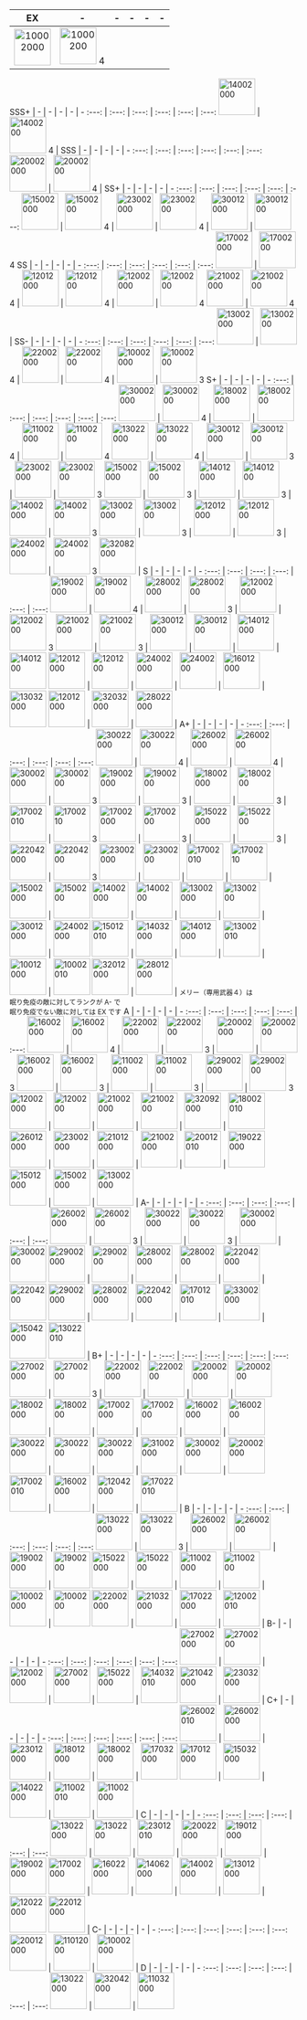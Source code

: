 <!--
title: 最強★５キャラランキング
author: 佐天涙子, 韓湘兒
lang: jp
-->

EX |  -  |  -  |  -  |  -  |  - 
:---: | :---: | :---: | :---: | :---: | :---:
<a href="/chara/10002000"><img alt="10002000" src="/static/assets/texture/charauiresource/mergedcharaicon/charaicon_10002001.jpeg" width="64px" /></a> | <a href="/weapon/1000200"><img alt="1000200" src="/static/assets/texture/weaponicon/weaponicon_wpn_1000200.png" width="64px" /></a> 4 | 
<small></small>
SSS+ |  -  |  -  |  -  |  -  |  - 
:---: | :---: | :---: | :---: | :---: | :---:
<a href="/chara/14002000"><img alt="14002000" src="/static/assets/texture/charauiresource/mergedcharaicon/charaicon_14002001.jpeg" width="64px" /></a> | <a href="/weapon/1400200"><img alt="1400200" src="/static/assets/texture/weaponicon/weaponicon_wpn_1400200.png" width="64px" /></a> 4 | 
<small></small>
SSS |  -  |  -  |  -  |  -  |  - 
:---: | :---: | :---: | :---: | :---: | :---:
<a href="/chara/20002000"><img alt="20002000" src="/static/assets/texture/charauiresource/mergedcharaicon/charaicon_20002001.jpeg" width="64px" /></a> | <a href="/weapon/2000200"><img alt="2000200" src="/static/assets/texture/weaponicon/weaponicon_wpn_2000200.png" width="64px" /></a> 4 | 
<small></small>
SS+ |  -  |  -  |  -  |  -  |  - 
:---: | :---: | :---: | :---: | :---: | :---:
<a href="/chara/15002000"><img alt="15002000" src="/static/assets/texture/charauiresource/mergedcharaicon/charaicon_15002001.jpeg" width="64px" /></a> | <a href="/weapon/1500200"><img alt="1500200" src="/static/assets/texture/weaponicon/weaponicon_wpn_1500200.png" width="64px" /></a> 4 | <a href="/chara/23002000"><img alt="23002000" src="/static/assets/texture/charauiresource/mergedcharaicon/charaicon_23002001.jpeg" width="64px" /></a> | <a href="/weapon/2300200"><img alt="2300200" src="/static/assets/texture/weaponicon/weaponicon_wpn_2300200.png" width="64px" /></a> 4 | <a href="/chara/30012000"><img alt="30012000" src="/static/assets/texture/charauiresource/mergedcharaicon/charaicon_30012001.jpeg" width="64px" /></a> | <a href="/weapon/3001200"><img alt="3001200" src="/static/assets/texture/weaponicon/weaponicon_wpn_3001200.png" width="64px" /></a> 4
<small></small>
SS |  -  |  -  |  -  |  -  |  - 
:---: | :---: | :---: | :---: | :---: | :---:
<a href="/chara/17002000"><img alt="17002000" src="/static/assets/texture/charauiresource/mergedcharaicon/charaicon_17002001.jpeg" width="64px" /></a> | <a href="/weapon/1700200"><img alt="1700200" src="/static/assets/texture/weaponicon/weaponicon_wpn_1700200.png" width="64px" /></a> 4 | <a href="/chara/12012000"><img alt="12012000" src="/static/assets/texture/charauiresource/mergedcharaicon/charaicon_12012001.jpeg" width="64px" /></a> | <a href="/weapon/1201200"><img alt="1201200" src="/static/assets/texture/weaponicon/weaponicon_wpn_1201200.png" width="64px" /></a> 4 | <a href="/chara/12002000"><img alt="12002000" src="/static/assets/texture/charauiresource/mergedcharaicon/charaicon_12002001.jpeg" width="64px" /></a> | <a href="/weapon/1200200"><img alt="1200200" src="/static/assets/texture/weaponicon/weaponicon_wpn_1200200.png" width="64px" /></a> 4
<a href="/chara/21002000"><img alt="21002000" src="/static/assets/texture/charauiresource/mergedcharaicon/charaicon_21002001.jpeg" width="64px" /></a> | <a href="/weapon/2100200"><img alt="2100200" src="/static/assets/texture/weaponicon/weaponicon_wpn_2100200.png" width="64px" /></a> 4 | 
<small></small>
SS- |  -  |  -  |  -  |  -  |  - 
:---: | :---: | :---: | :---: | :---: | :---:
<a href="/chara/13002000"><img alt="13002000" src="/static/assets/texture/charauiresource/mergedcharaicon/charaicon_13002001.jpeg" width="64px" /></a> | <a href="/weapon/1300200"><img alt="1300200" src="/static/assets/texture/weaponicon/weaponicon_wpn_1300200.png" width="64px" /></a> 4 | <a href="/chara/22002000"><img alt="22002000" src="/static/assets/texture/charauiresource/mergedcharaicon/charaicon_22002001.jpeg" width="64px" /></a> | <a href="/weapon/2200200"><img alt="2200200" src="/static/assets/texture/weaponicon/weaponicon_wpn_2200200.png" width="64px" /></a> 4 | <a href="/chara/10002000"><img alt="10002000" src="/static/assets/texture/charauiresource/mergedcharaicon/charaicon_10002001.jpeg" width="64px" /></a> | <a href="/weapon/1000200"><img alt="1000200" src="/static/assets/texture/weaponicon/weaponicon_wpn_1000200.png" width="64px" /></a> 3
<small></small>
S+ |  -  |  -  |  -  |  -  |  - 
:---: | :---: | :---: | :---: | :---: | :---:
<a href="/chara/30002000"><img alt="30002000" src="/static/assets/texture/charauiresource/mergedcharaicon/charaicon_30002001.jpeg" width="64px" /></a> | <a href="/weapon/3000200"><img alt="3000200" src="/static/assets/texture/weaponicon/weaponicon_wpn_3000200.png" width="64px" /></a> 4 | <a href="/chara/18002000"><img alt="18002000" src="/static/assets/texture/charauiresource/mergedcharaicon/charaicon_18002001.jpeg" width="64px" /></a> | <a href="/weapon/1800200"><img alt="1800200" src="/static/assets/texture/weaponicon/weaponicon_wpn_1800200.png" width="64px" /></a> 4 | <a href="/chara/11002000"><img alt="11002000" src="/static/assets/texture/charauiresource/mergedcharaicon/charaicon_11002001.jpeg" width="64px" /></a> | <a href="/weapon/1100200"><img alt="1100200" src="/static/assets/texture/weaponicon/weaponicon_wpn_1100200.png" width="64px" /></a> 4
<a href="/chara/13022000"><img alt="13022000" src="/static/assets/texture/charauiresource/mergedcharaicon/charaicon_13022001.jpeg" width="64px" /></a> | <a href="/weapon/1302200"><img alt="1302200" src="/static/assets/texture/weaponicon/weaponicon_wpn_1302200.png" width="64px" /></a> 4 | <a href="/chara/30012000"><img alt="30012000" src="/static/assets/texture/charauiresource/mergedcharaicon/charaicon_30012001.jpeg" width="64px" /></a> | <a href="/weapon/3001200"><img alt="3001200" src="/static/assets/texture/weaponicon/weaponicon_wpn_3001200.png" width="64px" /></a> 3 | <a href="/chara/23002000"><img alt="23002000" src="/static/assets/texture/charauiresource/mergedcharaicon/charaicon_23002001.jpeg" width="64px" /></a> | <a href="/weapon/2300200"><img alt="2300200" src="/static/assets/texture/weaponicon/weaponicon_wpn_2300200.png" width="64px" /></a> 3
<a href="/chara/15002000"><img alt="15002000" src="/static/assets/texture/charauiresource/mergedcharaicon/charaicon_15002001.jpeg" width="64px" /></a> | <a href="/weapon/1500200"><img alt="1500200" src="/static/assets/texture/weaponicon/weaponicon_wpn_1500200.png" width="64px" /></a> 3 | <a href="/chara/14012000"><img alt="14012000" src="/static/assets/texture/charauiresource/mergedcharaicon/charaicon_14012001.jpeg" width="64px" /></a> | <a href="/weapon/1401200"><img alt="1401200" src="/static/assets/texture/weaponicon/weaponicon_wpn_1401200.png" width="64px" /></a> 3 | <a href="/chara/14002000"><img alt="14002000" src="/static/assets/texture/charauiresource/mergedcharaicon/charaicon_14002001.jpeg" width="64px" /></a> | <a href="/weapon/1400200"><img alt="1400200" src="/static/assets/texture/weaponicon/weaponicon_wpn_1400200.png" width="64px" /></a> 3
<a href="/chara/13002000"><img alt="13002000" src="/static/assets/texture/charauiresource/mergedcharaicon/charaicon_13002001.jpeg" width="64px" /></a> | <a href="/weapon/1300200"><img alt="1300200" src="/static/assets/texture/weaponicon/weaponicon_wpn_1300200.png" width="64px" /></a> 3 | <a href="/chara/12012000"><img alt="12012000" src="/static/assets/texture/charauiresource/mergedcharaicon/charaicon_12012001.jpeg" width="64px" /></a> | <a href="/weapon/1201200"><img alt="1201200" src="/static/assets/texture/weaponicon/weaponicon_wpn_1201200.png" width="64px" /></a> 3 | <a href="/chara/24002000"><img alt="24002000" src="/static/assets/texture/charauiresource/mergedcharaicon/charaicon_24002001.jpeg" width="64px" /></a> | <a href="/weapon/2400200"><img alt="2400200" src="/static/assets/texture/weaponicon/weaponicon_wpn_2400200.png" width="64px" /></a> 3
<a href="/chara/32082000"><img alt="32082000" src="/static/assets/texture/charauiresource/mergedcharaicon/charaicon_32082001.jpeg" width="64px" /></a> | 
<small></small>
S |  -  |  -  |  -  |  -  |  - 
:---: | :---: | :---: | :---: | :---: | :---:
<a href="/chara/19002000"><img alt="19002000" src="/static/assets/texture/charauiresource/mergedcharaicon/charaicon_19002001.jpeg" width="64px" /></a> | <a href="/weapon/1900200"><img alt="1900200" src="/static/assets/texture/weaponicon/weaponicon_wpn_1900200.png" width="64px" /></a> 4 | <a href="/chara/28002000"><img alt="28002000" src="/static/assets/texture/charauiresource/mergedcharaicon/charaicon_28002001.jpeg" width="64px" /></a> | <a href="/weapon/2800200"><img alt="2800200" src="/static/assets/texture/weaponicon/weaponicon_wpn_2800200.png" width="64px" /></a> 3 | <a href="/chara/12002000"><img alt="12002000" src="/static/assets/texture/charauiresource/mergedcharaicon/charaicon_12002001.jpeg" width="64px" /></a> | <a href="/weapon/1200200"><img alt="1200200" src="/static/assets/texture/weaponicon/weaponicon_wpn_1200200.png" width="64px" /></a> 3
<a href="/chara/21002000"><img alt="21002000" src="/static/assets/texture/charauiresource/mergedcharaicon/charaicon_21002001.jpeg" width="64px" /></a> | <a href="/weapon/2100200"><img alt="2100200" src="/static/assets/texture/weaponicon/weaponicon_wpn_2100200.png" width="64px" /></a> 3 | <a href="/chara/30012000"><img alt="30012000" src="/static/assets/texture/charauiresource/mergedcharaicon/charaicon_30012001.jpeg" width="64px" /></a> | <a href="/weapon/3001200"><img alt="3001200" src="/static/assets/texture/weaponicon/weaponicon_wpn_3001200.png" width="64px" /></a>  | <a href="/chara/14012000"><img alt="14012000" src="/static/assets/texture/charauiresource/mergedcharaicon/charaicon_14012001.jpeg" width="64px" /></a> | <a href="/weapon/1401200"><img alt="1401200" src="/static/assets/texture/weaponicon/weaponicon_wpn_1401200.png" width="64px" /></a> 
<a href="/chara/12012000"><img alt="12012000" src="/static/assets/texture/charauiresource/mergedcharaicon/charaicon_12012001.jpeg" width="64px" /></a> | <a href="/weapon/1201200"><img alt="1201200" src="/static/assets/texture/weaponicon/weaponicon_wpn_1201200.png" width="64px" /></a>  | <a href="/chara/24002000"><img alt="24002000" src="/static/assets/texture/charauiresource/mergedcharaicon/charaicon_24002001.jpeg" width="64px" /></a> | <a href="/weapon/2400200"><img alt="2400200" src="/static/assets/texture/weaponicon/weaponicon_wpn_2400200.png" width="64px" /></a>  | <a href="/chara/16012000"><img alt="16012000" src="/static/assets/texture/charauiresource/mergedcharaicon/charaicon_16012001.jpeg" width="64px" /></a> | <a href="/chara/13032000"><img alt="13032000" src="/static/assets/texture/charauiresource/mergedcharaicon/charaicon_13032001.jpeg" width="64px" /></a>
<a href="/chara/12012000"><img alt="12012000" src="/static/assets/texture/charauiresource/mergedcharaicon/charaicon_12012001.jpeg" width="64px" /></a> | <a href="/chara/32032000"><img alt="32032000" src="/static/assets/texture/charauiresource/mergedcharaicon/charaicon_32032001.jpeg" width="64px" /></a> | <a href="/chara/28022000"><img alt="28022000" src="/static/assets/texture/charauiresource/mergedcharaicon/charaicon_28022001.jpeg" width="64px" /></a> | 
<small></small>
A+ |  -  |  -  |  -  |  -  |  - 
:---: | :---: | :---: | :---: | :---: | :---:
<a href="/chara/30022000"><img alt="30022000" src="/static/assets/texture/charauiresource/mergedcharaicon/charaicon_30022001.jpeg" width="64px" /></a> | <a href="/weapon/3002200"><img alt="3002200" src="/static/assets/texture/weaponicon/weaponicon_wpn_3002200.png" width="64px" /></a> 4 | <a href="/chara/26002000"><img alt="26002000" src="/static/assets/texture/charauiresource/mergedcharaicon/charaicon_26002001.jpeg" width="64px" /></a> | <a href="/weapon/2600200"><img alt="2600200" src="/static/assets/texture/weaponicon/weaponicon_wpn_2600200.png" width="64px" /></a> 4 | <a href="/chara/30002000"><img alt="30002000" src="/static/assets/texture/charauiresource/mergedcharaicon/charaicon_30002001.jpeg" width="64px" /></a> | <a href="/weapon/3000200"><img alt="3000200" src="/static/assets/texture/weaponicon/weaponicon_wpn_3000200.png" width="64px" /></a> 3
<a href="/chara/19002000"><img alt="19002000" src="/static/assets/texture/charauiresource/mergedcharaicon/charaicon_19002001.jpeg" width="64px" /></a> | <a href="/weapon/1900200"><img alt="1900200" src="/static/assets/texture/weaponicon/weaponicon_wpn_1900200.png" width="64px" /></a> 3 | <a href="/chara/18002000"><img alt="18002000" src="/static/assets/texture/charauiresource/mergedcharaicon/charaicon_18002001.jpeg" width="64px" /></a> | <a href="/weapon/1800200"><img alt="1800200" src="/static/assets/texture/weaponicon/weaponicon_wpn_1800200.png" width="64px" /></a> 3 | <a href="/chara/17002010"><img alt="17002010" src="/static/assets/texture/charauiresource/mergedcharaicon/charaicon_17002011.jpeg" width="64px" /></a> | <a href="/weapon/1700210"><img alt="1700210" src="/static/assets/texture/weaponicon/weaponicon_wpn_1700210.png" width="64px" /></a> 3
<a href="/chara/17002000"><img alt="17002000" src="/static/assets/texture/charauiresource/mergedcharaicon/charaicon_17002001.jpeg" width="64px" /></a> | <a href="/weapon/1700200"><img alt="1700200" src="/static/assets/texture/weaponicon/weaponicon_wpn_1700200.png" width="64px" /></a> 3 | <a href="/chara/15022000"><img alt="15022000" src="/static/assets/texture/charauiresource/mergedcharaicon/charaicon_15022001.jpeg" width="64px" /></a> | <a href="/weapon/1502200"><img alt="1502200" src="/static/assets/texture/weaponicon/weaponicon_wpn_1502200.png" width="64px" /></a> 3 | <a href="/chara/22042000"><img alt="22042000" src="/static/assets/texture/charauiresource/mergedcharaicon/charaicon_22042001.jpeg" width="64px" /></a> | <a href="/weapon/2204200"><img alt="2204200" src="/static/assets/texture/weaponicon/weaponicon_wpn_2204200.png" width="64px" /></a> 3
<a href="/chara/23002000"><img alt="23002000" src="/static/assets/texture/charauiresource/mergedcharaicon/charaicon_23002001.jpeg" width="64px" /></a> | <a href="/weapon/2300200"><img alt="2300200" src="/static/assets/texture/weaponicon/weaponicon_wpn_2300200.png" width="64px" /></a>  | <a href="/chara/17002010"><img alt="17002010" src="/static/assets/texture/charauiresource/mergedcharaicon/charaicon_17002011.jpeg" width="64px" /></a> | <a href="/weapon/1700210"><img alt="1700210" src="/static/assets/texture/weaponicon/weaponicon_wpn_1700210.png" width="64px" /></a>  | <a href="/chara/15002000"><img alt="15002000" src="/static/assets/texture/charauiresource/mergedcharaicon/charaicon_15002001.jpeg" width="64px" /></a> | <a href="/weapon/1500200"><img alt="1500200" src="/static/assets/texture/weaponicon/weaponicon_wpn_1500200.png" width="64px" /></a> 
<a href="/chara/14002000"><img alt="14002000" src="/static/assets/texture/charauiresource/mergedcharaicon/charaicon_14002001.jpeg" width="64px" /></a> | <a href="/weapon/1400200"><img alt="1400200" src="/static/assets/texture/weaponicon/weaponicon_wpn_1400200.png" width="64px" /></a>  | <a href="/chara/13002000"><img alt="13002000" src="/static/assets/texture/charauiresource/mergedcharaicon/charaicon_13002001.jpeg" width="64px" /></a> | <a href="/weapon/1300200"><img alt="1300200" src="/static/assets/texture/weaponicon/weaponicon_wpn_1300200.png" width="64px" /></a>  | <a href="/chara/30012000"><img alt="30012000" src="/static/assets/texture/charauiresource/mergedcharaicon/charaicon_30012001.jpeg" width="64px" /></a> | <a href="/chara/24002000"><img alt="24002000" src="/static/assets/texture/charauiresource/mergedcharaicon/charaicon_24002001.jpeg" width="64px" /></a>
<a href="/chara/15012010"><img alt="15012010" src="/static/assets/texture/charauiresource/mergedcharaicon/charaicon_15012011.jpeg" width="64px" /></a> | <a href="/chara/14032000"><img alt="14032000" src="/static/assets/texture/charauiresource/mergedcharaicon/charaicon_14032001.jpeg" width="64px" /></a> | <a href="/chara/14012000"><img alt="14012000" src="/static/assets/texture/charauiresource/mergedcharaicon/charaicon_14012001.jpeg" width="64px" /></a> | <a href="/chara/13002010"><img alt="13002010" src="/static/assets/texture/charauiresource/mergedcharaicon/charaicon_13002011.jpeg" width="64px" /></a> | <a href="/chara/10012000"><img alt="10012000" src="/static/assets/texture/charauiresource/mergedcharaicon/charaicon_10012001.jpeg" width="64px" /></a> | <a href="/chara/10002010"><img alt="10002010" src="/static/assets/texture/charauiresource/mergedcharaicon/charaicon_10002011.jpeg" width="64px" /></a>
<a href="/chara/32012000"><img alt="32012000" src="/static/assets/texture/charauiresource/mergedcharaicon/charaicon_32012001.jpeg" width="64px" /></a> | <a href="/chara/28012000"><img alt="28012000" src="/static/assets/texture/charauiresource/mergedcharaicon/charaicon_28012001.jpeg" width="64px" /></a> | 
<small>メリー（専用武器４）は<br />眠り免疫の敵に対してランクが A- で<br />眠り免疫でない敵に対しては EX です</small>
A |  -  |  -  |  -  |  -  |  - 
:---: | :---: | :---: | :---: | :---: | :---:
<a href="/chara/16002000"><img alt="16002000" src="/static/assets/texture/charauiresource/mergedcharaicon/charaicon_16002001.jpeg" width="64px" /></a> | <a href="/weapon/1600200"><img alt="1600200" src="/static/assets/texture/weaponicon/weaponicon_wpn_1600200.png" width="64px" /></a> 4 | <a href="/chara/22002000"><img alt="22002000" src="/static/assets/texture/charauiresource/mergedcharaicon/charaicon_22002001.jpeg" width="64px" /></a> | <a href="/weapon/2200200"><img alt="2200200" src="/static/assets/texture/weaponicon/weaponicon_wpn_2200200.png" width="64px" /></a> 3 | <a href="/chara/20002000"><img alt="20002000" src="/static/assets/texture/charauiresource/mergedcharaicon/charaicon_20002001.jpeg" width="64px" /></a> | <a href="/weapon/2000200"><img alt="2000200" src="/static/assets/texture/weaponicon/weaponicon_wpn_2000200.png" width="64px" /></a> 3
<a href="/chara/16002000"><img alt="16002000" src="/static/assets/texture/charauiresource/mergedcharaicon/charaicon_16002001.jpeg" width="64px" /></a> | <a href="/weapon/1600200"><img alt="1600200" src="/static/assets/texture/weaponicon/weaponicon_wpn_1600200.png" width="64px" /></a> 3 | <a href="/chara/11002000"><img alt="11002000" src="/static/assets/texture/charauiresource/mergedcharaicon/charaicon_11002001.jpeg" width="64px" /></a> | <a href="/weapon/1100200"><img alt="1100200" src="/static/assets/texture/weaponicon/weaponicon_wpn_1100200.png" width="64px" /></a> 3 | <a href="/chara/29002000"><img alt="29002000" src="/static/assets/texture/charauiresource/mergedcharaicon/charaicon_29002001.jpeg" width="64px" /></a> | <a href="/weapon/2900200"><img alt="2900200" src="/static/assets/texture/weaponicon/weaponicon_wpn_2900200.png" width="64px" /></a> 3
<a href="/chara/12002000"><img alt="12002000" src="/static/assets/texture/charauiresource/mergedcharaicon/charaicon_12002001.jpeg" width="64px" /></a> | <a href="/weapon/1200200"><img alt="1200200" src="/static/assets/texture/weaponicon/weaponicon_wpn_1200200.png" width="64px" /></a>  | <a href="/chara/21002000"><img alt="21002000" src="/static/assets/texture/charauiresource/mergedcharaicon/charaicon_21002001.jpeg" width="64px" /></a> | <a href="/weapon/2100200"><img alt="2100200" src="/static/assets/texture/weaponicon/weaponicon_wpn_2100200.png" width="64px" /></a>  | <a href="/chara/32092000"><img alt="32092000" src="/static/assets/texture/charauiresource/mergedcharaicon/charaicon_32092001.jpeg" width="64px" /></a> | <a href="/chara/18002010"><img alt="18002010" src="/static/assets/texture/charauiresource/mergedcharaicon/charaicon_18002011.jpeg" width="64px" /></a>
<a href="/chara/26012000"><img alt="26012000" src="/static/assets/texture/charauiresource/mergedcharaicon/charaicon_26012001.jpeg" width="64px" /></a> | <a href="/chara/23002000"><img alt="23002000" src="/static/assets/texture/charauiresource/mergedcharaicon/charaicon_23002001.jpeg" width="64px" /></a> | <a href="/chara/21012000"><img alt="21012000" src="/static/assets/texture/charauiresource/mergedcharaicon/charaicon_21012001.jpeg" width="64px" /></a> | <a href="/chara/21002000"><img alt="21002000" src="/static/assets/texture/charauiresource/mergedcharaicon/charaicon_21002001.jpeg" width="64px" /></a> | <a href="/chara/20012010"><img alt="20012010" src="/static/assets/texture/charauiresource/mergedcharaicon/charaicon_20012011.jpeg" width="64px" /></a> | <a href="/chara/19022000"><img alt="19022000" src="/static/assets/texture/charauiresource/mergedcharaicon/charaicon_19022001.jpeg" width="64px" /></a>
<a href="/chara/15012000"><img alt="15012000" src="/static/assets/texture/charauiresource/mergedcharaicon/charaicon_15012001.jpeg" width="64px" /></a> | <a href="/chara/15002000"><img alt="15002000" src="/static/assets/texture/charauiresource/mergedcharaicon/charaicon_15002001.jpeg" width="64px" /></a> | <a href="/chara/13002000"><img alt="13002000" src="/static/assets/texture/charauiresource/mergedcharaicon/charaicon_13002001.jpeg" width="64px" /></a> | 
<small></small>
A- |  -  |  -  |  -  |  -  |  - 
:---: | :---: | :---: | :---: | :---: | :---:
<a href="/chara/26002000"><img alt="26002000" src="/static/assets/texture/charauiresource/mergedcharaicon/charaicon_26002001.jpeg" width="64px" /></a> | <a href="/weapon/2600200"><img alt="2600200" src="/static/assets/texture/weaponicon/weaponicon_wpn_2600200.png" width="64px" /></a> 3 | <a href="/chara/30022000"><img alt="30022000" src="/static/assets/texture/charauiresource/mergedcharaicon/charaicon_30022001.jpeg" width="64px" /></a> | <a href="/weapon/3002200"><img alt="3002200" src="/static/assets/texture/weaponicon/weaponicon_wpn_3002200.png" width="64px" /></a> 3 | <a href="/chara/30002000"><img alt="30002000" src="/static/assets/texture/charauiresource/mergedcharaicon/charaicon_30002001.jpeg" width="64px" /></a> | <a href="/weapon/3000200"><img alt="3000200" src="/static/assets/texture/weaponicon/weaponicon_wpn_3000200.png" width="64px" /></a> 
<a href="/chara/29002000"><img alt="29002000" src="/static/assets/texture/charauiresource/mergedcharaicon/charaicon_29002001.jpeg" width="64px" /></a> | <a href="/weapon/2900200"><img alt="2900200" src="/static/assets/texture/weaponicon/weaponicon_wpn_2900200.png" width="64px" /></a>  | <a href="/chara/28002000"><img alt="28002000" src="/static/assets/texture/charauiresource/mergedcharaicon/charaicon_28002001.jpeg" width="64px" /></a> | <a href="/weapon/2800200"><img alt="2800200" src="/static/assets/texture/weaponicon/weaponicon_wpn_2800200.png" width="64px" /></a>  | <a href="/chara/22042000"><img alt="22042000" src="/static/assets/texture/charauiresource/mergedcharaicon/charaicon_22042001.jpeg" width="64px" /></a> | <a href="/weapon/2204200"><img alt="2204200" src="/static/assets/texture/weaponicon/weaponicon_wpn_2204200.png" width="64px" /></a> 
<a href="/chara/29002000"><img alt="29002000" src="/static/assets/texture/charauiresource/mergedcharaicon/charaicon_29002001.jpeg" width="64px" /></a> | <a href="/chara/28002000"><img alt="28002000" src="/static/assets/texture/charauiresource/mergedcharaicon/charaicon_28002001.jpeg" width="64px" /></a> | <a href="/chara/22042000"><img alt="22042000" src="/static/assets/texture/charauiresource/mergedcharaicon/charaicon_22042001.jpeg" width="64px" /></a> | <a href="/chara/17012010"><img alt="17012010" src="/static/assets/texture/charauiresource/mergedcharaicon/charaicon_17012011.jpeg" width="64px" /></a> | <a href="/chara/33002000"><img alt="33002000" src="/static/assets/texture/charauiresource/mergedcharaicon/charaicon_33002001.jpeg" width="64px" /></a> | <a href="/chara/15042000"><img alt="15042000" src="/static/assets/texture/charauiresource/mergedcharaicon/charaicon_15042001.jpeg" width="64px" /></a>
<a href="/chara/13022010"><img alt="13022010" src="/static/assets/texture/charauiresource/mergedcharaicon/charaicon_13022011.jpeg" width="64px" /></a> | 
<small></small>
B+ |  -  |  -  |  -  |  -  |  - 
:---: | :---: | :---: | :---: | :---: | :---:
<a href="/chara/27002000"><img alt="27002000" src="/static/assets/texture/charauiresource/mergedcharaicon/charaicon_27002001.jpeg" width="64px" /></a> | <a href="/weapon/2700200"><img alt="2700200" src="/static/assets/texture/weaponicon/weaponicon_wpn_2700200.png" width="64px" /></a> 3 | <a href="/chara/22002000"><img alt="22002000" src="/static/assets/texture/charauiresource/mergedcharaicon/charaicon_22002001.jpeg" width="64px" /></a> | <a href="/weapon/2200200"><img alt="2200200" src="/static/assets/texture/weaponicon/weaponicon_wpn_2200200.png" width="64px" /></a>  | <a href="/chara/20002000"><img alt="20002000" src="/static/assets/texture/charauiresource/mergedcharaicon/charaicon_20002001.jpeg" width="64px" /></a> | <a href="/weapon/2000200"><img alt="2000200" src="/static/assets/texture/weaponicon/weaponicon_wpn_2000200.png" width="64px" /></a> 
<a href="/chara/18002000"><img alt="18002000" src="/static/assets/texture/charauiresource/mergedcharaicon/charaicon_18002001.jpeg" width="64px" /></a> | <a href="/weapon/1800200"><img alt="1800200" src="/static/assets/texture/weaponicon/weaponicon_wpn_1800200.png" width="64px" /></a>  | <a href="/chara/17002000"><img alt="17002000" src="/static/assets/texture/charauiresource/mergedcharaicon/charaicon_17002001.jpeg" width="64px" /></a> | <a href="/weapon/1700200"><img alt="1700200" src="/static/assets/texture/weaponicon/weaponicon_wpn_1700200.png" width="64px" /></a>  | <a href="/chara/16002000"><img alt="16002000" src="/static/assets/texture/charauiresource/mergedcharaicon/charaicon_16002001.jpeg" width="64px" /></a> | <a href="/weapon/1600200"><img alt="1600200" src="/static/assets/texture/weaponicon/weaponicon_wpn_1600200.png" width="64px" /></a> 
<a href="/chara/30022000"><img alt="30022000" src="/static/assets/texture/charauiresource/mergedcharaicon/charaicon_30022001.jpeg" width="64px" /></a> | <a href="/weapon/3002200"><img alt="3002200" src="/static/assets/texture/weaponicon/weaponicon_wpn_3002200.png" width="64px" /></a>  | <a href="/chara/30022000"><img alt="30022000" src="/static/assets/texture/charauiresource/mergedcharaicon/charaicon_30022001.jpeg" width="64px" /></a> | <a href="/chara/31002000"><img alt="31002000" src="/static/assets/texture/charauiresource/mergedcharaicon/charaicon_31002001.jpeg" width="64px" /></a> | <a href="/chara/30002000"><img alt="30002000" src="/static/assets/texture/charauiresource/mergedcharaicon/charaicon_30002001.jpeg" width="64px" /></a> | <a href="/chara/20002000"><img alt="20002000" src="/static/assets/texture/charauiresource/mergedcharaicon/charaicon_20002001.jpeg" width="64px" /></a>
<a href="/chara/17002010"><img alt="17002010" src="/static/assets/texture/charauiresource/mergedcharaicon/charaicon_17002011.jpeg" width="64px" /></a> | <a href="/chara/16002000"><img alt="16002000" src="/static/assets/texture/charauiresource/mergedcharaicon/charaicon_16002001.jpeg" width="64px" /></a> | <a href="/chara/12042000"><img alt="12042000" src="/static/assets/texture/charauiresource/mergedcharaicon/charaicon_12042001.jpeg" width="64px" /></a> | <a href="/chara/17022010"><img alt="17022010" src="/static/assets/texture/charauiresource/mergedcharaicon/charaicon_17022011.jpeg" width="64px" /></a> | 
<small></small>
B |  -  |  -  |  -  |  -  |  - 
:---: | :---: | :---: | :---: | :---: | :---:
<a href="/chara/13022000"><img alt="13022000" src="/static/assets/texture/charauiresource/mergedcharaicon/charaicon_13022001.jpeg" width="64px" /></a> | <a href="/weapon/1302200"><img alt="1302200" src="/static/assets/texture/weaponicon/weaponicon_wpn_1302200.png" width="64px" /></a> 3 | <a href="/chara/26002000"><img alt="26002000" src="/static/assets/texture/charauiresource/mergedcharaicon/charaicon_26002001.jpeg" width="64px" /></a> | <a href="/weapon/2600200"><img alt="2600200" src="/static/assets/texture/weaponicon/weaponicon_wpn_2600200.png" width="64px" /></a>  | <a href="/chara/19002000"><img alt="19002000" src="/static/assets/texture/charauiresource/mergedcharaicon/charaicon_19002001.jpeg" width="64px" /></a> | <a href="/weapon/1900200"><img alt="1900200" src="/static/assets/texture/weaponicon/weaponicon_wpn_1900200.png" width="64px" /></a> 
<a href="/chara/15022000"><img alt="15022000" src="/static/assets/texture/charauiresource/mergedcharaicon/charaicon_15022001.jpeg" width="64px" /></a> | <a href="/weapon/1502200"><img alt="1502200" src="/static/assets/texture/weaponicon/weaponicon_wpn_1502200.png" width="64px" /></a>  | <a href="/chara/11002000"><img alt="11002000" src="/static/assets/texture/charauiresource/mergedcharaicon/charaicon_11002001.jpeg" width="64px" /></a> | <a href="/weapon/1100200"><img alt="1100200" src="/static/assets/texture/weaponicon/weaponicon_wpn_1100200.png" width="64px" /></a>  | <a href="/chara/10002000"><img alt="10002000" src="/static/assets/texture/charauiresource/mergedcharaicon/charaicon_10002001.jpeg" width="64px" /></a> | <a href="/weapon/1000200"><img alt="1000200" src="/static/assets/texture/weaponicon/weaponicon_wpn_1000200.png" width="64px" /></a> 
<a href="/chara/22002000"><img alt="22002000" src="/static/assets/texture/charauiresource/mergedcharaicon/charaicon_22002001.jpeg" width="64px" /></a> | <a href="/chara/21032000"><img alt="21032000" src="/static/assets/texture/charauiresource/mergedcharaicon/charaicon_21032001.jpeg" width="64px" /></a> | <a href="/chara/17022000"><img alt="17022000" src="/static/assets/texture/charauiresource/mergedcharaicon/charaicon_17022001.jpeg" width="64px" /></a> | <a href="/chara/12002010"><img alt="12002010" src="/static/assets/texture/charauiresource/mergedcharaicon/charaicon_12002011.jpeg" width="64px" /></a> | 
<small></small>
B- |  -  |  -  |  -  |  -  |  - 
:---: | :---: | :---: | :---: | :---: | :---:
<a href="/chara/27002000"><img alt="27002000" src="/static/assets/texture/charauiresource/mergedcharaicon/charaicon_27002001.jpeg" width="64px" /></a> | <a href="/weapon/2700200"><img alt="2700200" src="/static/assets/texture/weaponicon/weaponicon_wpn_2700200.png" width="64px" /></a>  | <a href="/chara/12002000"><img alt="12002000" src="/static/assets/texture/charauiresource/mergedcharaicon/charaicon_12002001.jpeg" width="64px" /></a> | <a href="/chara/27002000"><img alt="27002000" src="/static/assets/texture/charauiresource/mergedcharaicon/charaicon_27002001.jpeg" width="64px" /></a> | <a href="/chara/15022000"><img alt="15022000" src="/static/assets/texture/charauiresource/mergedcharaicon/charaicon_15022001.jpeg" width="64px" /></a> | <a href="/chara/14032010"><img alt="14032010" src="/static/assets/texture/charauiresource/mergedcharaicon/charaicon_14032011.jpeg" width="64px" /></a>
<a href="/chara/21042000"><img alt="21042000" src="/static/assets/texture/charauiresource/mergedcharaicon/charaicon_21042001.jpeg" width="64px" /></a> | <a href="/chara/23032000"><img alt="23032000" src="/static/assets/texture/charauiresource/mergedcharaicon/charaicon_23032001.jpeg" width="64px" /></a> | 
<small></small>
C+ |  -  |  -  |  -  |  -  |  - 
:---: | :---: | :---: | :---: | :---: | :---:
<a href="/chara/26002010"><img alt="26002010" src="/static/assets/texture/charauiresource/mergedcharaicon/charaicon_26002011.jpeg" width="64px" /></a> | <a href="/chara/26002000"><img alt="26002000" src="/static/assets/texture/charauiresource/mergedcharaicon/charaicon_26002001.jpeg" width="64px" /></a> | <a href="/chara/23012000"><img alt="23012000" src="/static/assets/texture/charauiresource/mergedcharaicon/charaicon_23012001.jpeg" width="64px" /></a> | <a href="/chara/18012000"><img alt="18012000" src="/static/assets/texture/charauiresource/mergedcharaicon/charaicon_18012001.jpeg" width="64px" /></a> | <a href="/chara/18002000"><img alt="18002000" src="/static/assets/texture/charauiresource/mergedcharaicon/charaicon_18002001.jpeg" width="64px" /></a> | <a href="/chara/17032000"><img alt="17032000" src="/static/assets/texture/charauiresource/mergedcharaicon/charaicon_17032001.jpeg" width="64px" /></a>
<a href="/chara/17012000"><img alt="17012000" src="/static/assets/texture/charauiresource/mergedcharaicon/charaicon_17012001.jpeg" width="64px" /></a> | <a href="/chara/15032000"><img alt="15032000" src="/static/assets/texture/charauiresource/mergedcharaicon/charaicon_15032001.jpeg" width="64px" /></a> | <a href="/chara/14022000"><img alt="14022000" src="/static/assets/texture/charauiresource/mergedcharaicon/charaicon_14022001.jpeg" width="64px" /></a> | <a href="/chara/11002010"><img alt="11002010" src="/static/assets/texture/charauiresource/mergedcharaicon/charaicon_11002011.jpeg" width="64px" /></a> | <a href="/chara/11002000"><img alt="11002000" src="/static/assets/texture/charauiresource/mergedcharaicon/charaicon_11002001.jpeg" width="64px" /></a> | 
<small></small>
C |  -  |  -  |  -  |  -  |  - 
:---: | :---: | :---: | :---: | :---: | :---:
<a href="/chara/13022000"><img alt="13022000" src="/static/assets/texture/charauiresource/mergedcharaicon/charaicon_13022001.jpeg" width="64px" /></a> | <a href="/weapon/1302200"><img alt="1302200" src="/static/assets/texture/weaponicon/weaponicon_wpn_1302200.png" width="64px" /></a>  | <a href="/chara/23012010"><img alt="23012010" src="/static/assets/texture/charauiresource/mergedcharaicon/charaicon_23012011.jpeg" width="64px" /></a> | <a href="/chara/20022000"><img alt="20022000" src="/static/assets/texture/charauiresource/mergedcharaicon/charaicon_20022001.jpeg" width="64px" /></a> | <a href="/chara/19012000"><img alt="19012000" src="/static/assets/texture/charauiresource/mergedcharaicon/charaicon_19012001.jpeg" width="64px" /></a> | <a href="/chara/19002000"><img alt="19002000" src="/static/assets/texture/charauiresource/mergedcharaicon/charaicon_19002001.jpeg" width="64px" /></a>
<a href="/chara/17002000"><img alt="17002000" src="/static/assets/texture/charauiresource/mergedcharaicon/charaicon_17002001.jpeg" width="64px" /></a> | <a href="/chara/16022000"><img alt="16022000" src="/static/assets/texture/charauiresource/mergedcharaicon/charaicon_16022001.jpeg" width="64px" /></a> | <a href="/chara/14062000"><img alt="14062000" src="/static/assets/texture/charauiresource/mergedcharaicon/charaicon_14062001.jpeg" width="64px" /></a> | <a href="/chara/14002000"><img alt="14002000" src="/static/assets/texture/charauiresource/mergedcharaicon/charaicon_14002001.jpeg" width="64px" /></a> | <a href="/chara/13012000"><img alt="13012000" src="/static/assets/texture/charauiresource/mergedcharaicon/charaicon_13012001.jpeg" width="64px" /></a> | <a href="/chara/12022000"><img alt="12022000" src="/static/assets/texture/charauiresource/mergedcharaicon/charaicon_12022001.jpeg" width="64px" /></a>
<a href="/chara/22012000"><img alt="22012000" src="/static/assets/texture/charauiresource/mergedcharaicon/charaicon_22012001.jpeg" width="64px" /></a> | 
<small></small>
C- |  -  |  -  |  -  |  -  |  - 
:---: | :---: | :---: | :---: | :---: | :---:
<a href="/chara/20012000"><img alt="20012000" src="/static/assets/texture/charauiresource/mergedcharaicon/charaicon_20012001.jpeg" width="64px" /></a> | <a href="/chara/11012000"><img alt="11012000" src="/static/assets/texture/charauiresource/mergedcharaicon/charaicon_11012001.jpeg" width="64px" /></a> | <a href="/chara/10002000"><img alt="10002000" src="/static/assets/texture/charauiresource/mergedcharaicon/charaicon_10002001.jpeg" width="64px" /></a> | 
<small></small>
D |  -  |  -  |  -  |  -  |  - 
:---: | :---: | :---: | :---: | :---: | :---:
<a href="/chara/13022000"><img alt="13022000" src="/static/assets/texture/charauiresource/mergedcharaicon/charaicon_13022001.jpeg" width="64px" /></a> | <a href="/chara/32042000"><img alt="32042000" src="/static/assets/texture/charauiresource/mergedcharaicon/charaicon_32042001.jpeg" width="64px" /></a> | <a href="/chara/11032000"><img alt="11032000" src="/static/assets/texture/charauiresource/mergedcharaicon/charaicon_11032001.jpeg" width="64px" /></a>
